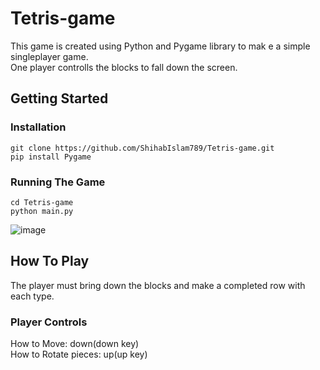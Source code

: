 # Tetris-game

This game is created using Python and Pygame library to mak e a simple singleplayer game. <br>
One player controlls the blocks to fall down the screen. 

## Getting Started

### Installation
```
git clone https://github.com/ShihabIslam789/Tetris-game.git
pip install Pygame
```
### Running The Game
```
cd Tetris-game
python main.py
```
![image](https://user-images.githubusercontent.com/56773545/179036352-9c1dcf94-3aab-4193-9259-1fcbe32ee7dc.png)


## How To Play
The player must bring down the blocks and make a completed row with each type. <br>

### Player Controls
How to Move: down(down key) <br>
How to Rotate pieces: up(up key) <br>
